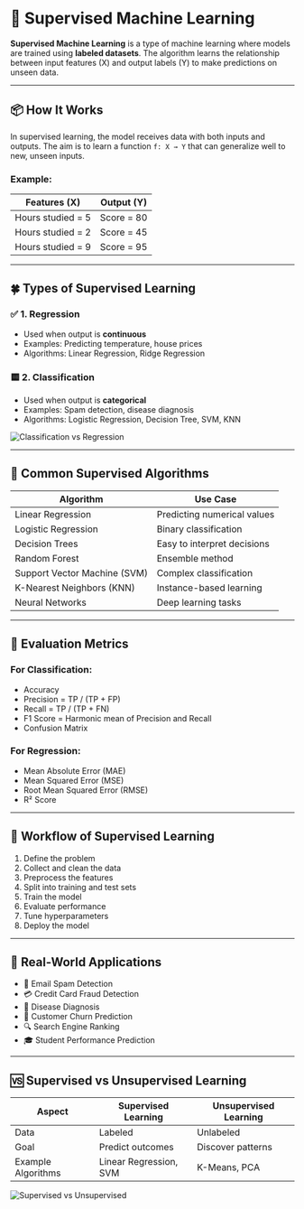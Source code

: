 # 🧠 Supervised Machine Learning

**Supervised Machine Learning** is a type of machine learning where models are trained using **labeled datasets**. The algorithm learns the relationship between input features (X) and output labels (Y) to make predictions on unseen data.

---

## 📦 How It Works

In supervised learning, the model receives data with both inputs and outputs. The aim is to learn a function `f: X → Y` that can generalize well to new, unseen inputs.

### Example:

| Features (X)         | Output (Y)   |
|----------------------|--------------|
| Hours studied = 5    | Score = 80   |
| Hours studied = 2    | Score = 45   |
| Hours studied = 9    | Score = 95   |

---

## 🍀 Types of Supervised Learning

### ✅ 1. Regression

- Used when output is **continuous**  
- Examples: Predicting temperature, house prices  
- Algorithms: Linear Regression, Ridge Regression

### 🟨 2. Classification

- Used when output is **categorical**  
- Examples: Spam detection, disease diagnosis  
- Algorithms: Logistic Regression, Decision Tree, SVM, KNN

![Classification vs Regression](https://via.placeholder.com/600x300.png?text=Classification+vs+Regression)

---

## 📘 Common Supervised Algorithms

| Algorithm            | Use Case                        |
|----------------------|----------------------------------|
| Linear Regression    | Predicting numerical values      |
| Logistic Regression  | Binary classification            |
| Decision Trees       | Easy to interpret decisions      |
| Random Forest        | Ensemble method                  |
| Support Vector Machine (SVM) | Complex classification |
| K-Nearest Neighbors (KNN) | Instance-based learning    |
| Neural Networks      | Deep learning tasks              |

---

## 🧪 Evaluation Metrics

### For Classification:

- Accuracy  
- Precision = TP / (TP + FP)  
- Recall = TP / (TP + FN)  
- F1 Score = Harmonic mean of Precision and Recall  
- Confusion Matrix

### For Regression:

- Mean Absolute Error (MAE)  
- Mean Squared Error (MSE)  
- Root Mean Squared Error (RMSE)  
- R² Score

---

## 🔧 Workflow of Supervised Learning

1. Define the problem  
2. Collect and clean the data  
3. Preprocess the features  
4. Split into training and test sets  
5. Train the model  
6. Evaluate performance  
7. Tune hyperparameters  
8. Deploy the model

---

## 📌 Real-World Applications

- 📧 Email Spam Detection  
- 💳 Credit Card Fraud Detection  
- 🏥 Disease Diagnosis  
- 🛒 Customer Churn Prediction  
- 🔍 Search Engine Ranking  
- 🎓 Student Performance Prediction

---

## 🆚 Supervised vs Unsupervised Learning

| Aspect              | Supervised Learning         | Unsupervised Learning        |
|---------------------|-----------------------------|------------------------------|
| Data                | Labeled                     | Unlabeled                    |
| Goal                | Predict outcomes            | Discover patterns            |
| Example Algorithms  | Linear Regression, SVM      | K-Means, PCA                 |

![Supervised vs Unsupervised](https://via.placeholder.com/600x300.png?text=Supervised+vs+Unsupervised)

